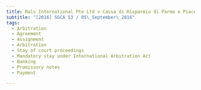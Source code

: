 ```yaml
---
title: Rals International Pte Ltd v Cassa di Risparmio di Parma e Piacenza SpA 
subtitle: "[2016] SGCA 53 / 05\_September\_2016"
tags:
  - Arbitration
  - Agreement
  - Assignment
  - Arbitration
  - Stay of court proceedings
  - Mandatory stay under International Arbitration Act
  - Banking
  - Promissory notes
  - Payment

---
```


